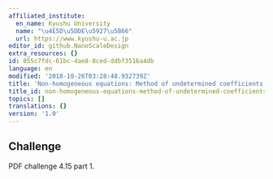 ```yaml
---
affiliated_institute:
  en_name: Kyushu University
  name: "\u4E5D\u5DDE\u5927\u5B66"
  url: https://www.kyushu-u.ac.jp
editor_id: github.NanoScaleDesign
extra_resources: {}
id: 855c7fdc-61bc-4ae8-8ced-ddbf3516a4db
language: en
modified: '2018-10-26T03:28:48.932739Z'
title: 'Non-homogeneous equations: Method of undetermined coefficients (1)'
title_id: non-homogeneous-equations-method-of-undetermined-coefficients-1
topics: []
translations: {}
version: '1.0'
---
```


## Challenge

PDF challenge 4.15 part 1.
